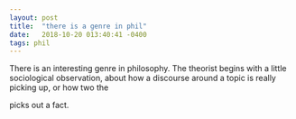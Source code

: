 ```yaml
---
layout: post
title:  "there is a genre in phil"
date:   2018-10-20 013:40:41 -0400
tags: phil
---
```


There is an interesting genre in philosophy. The theorist begins with a little sociological
observation, about how a discourse around a topic is really picking up, or how two the 


picks out a fact. 



